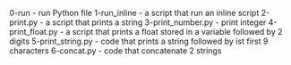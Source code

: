 0-run - run Python file
1-run_inline - a script that run an inline script
2-print.py - a script that prints a string
3-print_number.py - print integer
4-print_float.py - a script that prints a float stored in a variable followed by 2 digits
5-print_string.py - code that prints a string followed by ist first 9 characters
6-concat.py - code that concatenate 2 strings

